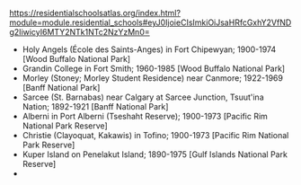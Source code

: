 <url>https://residentialschoolsatlas.org/index.html?module=module.residential_schools#eyJ0IjoieCIsImkiOiJsaHRfcGxhY2VfNDg2IiwicyI6MTY2NTk1NTc2NzYzMn0=</url>
- Holy Angels (École des Saints-Anges) in Fort Chipewyan; 1900-1974 [Wood Buffalo National Park]
- Grandin College in Fort Smith; 1960-1985 [Wood Buffalo National Park]
- Morley (Stoney; Morley Student Residence) near Canmore; 1922-1969 [Banff National Park]
- Sarcee (St. Barnabas) near Calgary at Sarcee Junction, Tsuut'ina Nation; 1892-1921 [Banff National Park]
- Alberni in Port Alberni (Tseshaht Reserve); 1900-1973 [Pacific Rim National Park Reserve]
- Christie (Clayoquat, Kakawis) in Tofino; 1900-1973 [Pacific Rim National Park Reserve]
- Kuper Island on Penelakut Island; 1890-1975 [Gulf Islands National Park Reserve]
- 